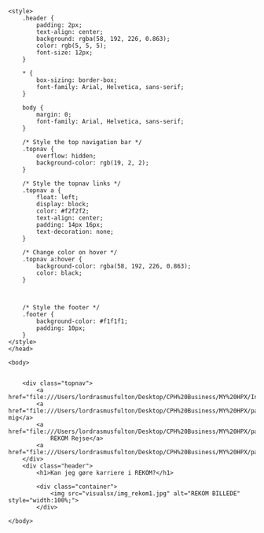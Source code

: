 <!DOCTYPE html>
<html lang="da">

<head>
    <meta charset="utf-8">
    <meta name="viewport" content="width=device-width, initial-scale=1.0">
    <meta name="keywords" content="Rasmus Fulton, Fulton, Hjemmeside, Cphbusiness, REKOM, Tyrolia">
    <meta name="description"
        content="En 24-årig som balancerer livet mellem en professionsbachelor på Cphbusiness, arbejde på en natklub og en masse andet.">
    <title>Rasmus Fulton</title>
    <link rel="stylesheet.css" href="stylesheetx/stylesheet.css">
</head>

<body>


    <style>
        .header {
            padding: 2px;
            text-align: center;
            background: rgba(58, 192, 226, 0.863);
            color: rgb(5, 5, 5);
            font-size: 12px;
        }

        * {
            box-sizing: border-box;
            font-family: Arial, Helvetica, sans-serif;
        }

        body {
            margin: 0;
            font-family: Arial, Helvetica, sans-serif;
        }

        /* Style the top navigation bar */
        .topnav {
            overflow: hidden;
            background-color: rgb(19, 2, 2);
        }

        /* Style the topnav links */
        .topnav a {
            float: left;
            display: block;
            color: #f2f2f2;
            text-align: center;
            padding: 14px 16px;
            text-decoration: none;
        }

        /* Change color on hover */
        .topnav a:hover {
            background-color: rgba(58, 192, 226, 0.863);
            color: black;
        }



        /* Style the footer */
        .footer {
            background-color: #f1f1f1;
            padding: 10px;
        }
    </style>
    </head>

    <body>


        <div class="topnav">
            <a href="file:///Users/lordrasmusfulton/Desktop/CPH%20Business/MY%20HPX/Indexx.html#">Hjem</a>
            <a href="file:///Users/lordrasmusfulton/Desktop/CPH%20Business/MY%20HPX/pagesx/om%20mig.html">Om mig</a>
            <a href="file:///Users/lordrasmusfulton/Desktop/CPH%20Business/MY%20HPX/pagesx/rekomrejse/rekomrejse.html">Min
                REKOM Rejse</a>
            <a href="file:///Users/lordrasmusfulton/Desktop/CPH%20Business/MY%20HPX/pagesx/kontakt.html">Kontakt</a>
        </div>
        <div class="header">
            <h1>Kan jeg gøre karriere i REKOM?</h1>

            <div class="container">
                <img src="visualsx/img_rekom1.jpg" alt="REKOM BILLEDE" style="width:100%;">
            </div>

    </body>

</html>

</body>
